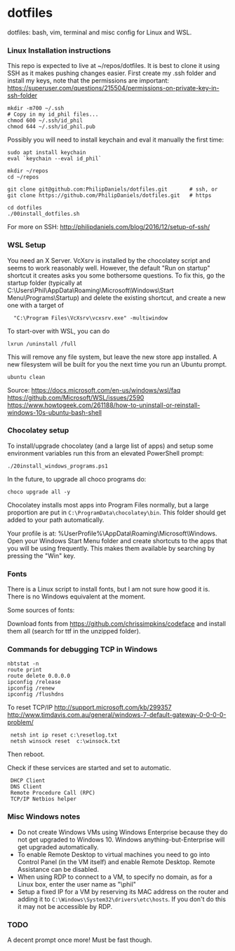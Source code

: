 # dotfiles

dotfiles: bash, vim, terminal and misc config for Linux and WSL.

### Linux Installation instructions

This repo is expected to live at ~/repos/dotfiles. It is best to clone it using SSH
as it makes pushing changes easier. First create my .ssh folder and install my keys,
note that the permissions are important: https://superuser.com/questions/215504/permissions-on-private-key-in-ssh-folder

```
mkdir -m700 ~/.ssh
# Copy in my id_phil files...
chmod 600 ~/.ssh/id_phil
chmod 644 ~/.ssh/id_phil.pub
```

Possibly you will need to install keychain and eval it manually the first time:

```
sudo apt install keychain
eval `keychain --eval id_phil`
```


```
mkdir ~/repos
cd ~/repos
```

```
git clone git@github.com:PhilipDaniels/dotfiles.git       # ssh, or
git clone https://github.com/PhilipDaniels/dotfiles.git   # https

cd dotfiles
./00install_dotfiles.sh
```

For more on SSH: http://philipdaniels.com/blog/2016/12/setup-of-ssh/

### WSL Setup

You need an X Server. VcXsrv is installed by the chocolatey script and seems to work
reasonably well. However, the default "Run on startup" shortcut it creates asks you
some bothersome questions. To fix this, go the startup folder (typically at
C:\Users\Phil\AppData\Roaming\Microsoft\Windows\Start Menu\Programs\Startup) and delete
the existing shortcut, and create a new one with a target of

```
  "C:\Program Files\VcXsrv\vcxsrv.exe" -multiwindow  
```

To start-over with WSL, you can do

```
lxrun /uninstall /full
```

This will remove any file system, but leave the new store app installed. A new filesystem
will be built for you the next time you run an Ubuntu prompt.

```
ubuntu clean 
```

Source: https://docs.microsoft.com/en-us/windows/wsl/faq
https://github.com/Microsoft/WSL/issues/2590
https://www.howtogeek.com/261188/how-to-uninstall-or-reinstall-windows-10s-ubuntu-bash-shell


### Chocolatey setup

To install/upgrade chocolatey (and a large list of apps) and setup some environment variables run
this from an elevated PowerShell prompt:

```
./20install_windows_programs.ps1
```

In the future, to upgrade all choco programs do:

```
choco upgrade all -y
```

Chocolatey installs most apps into Program Files normally, but a large proportion are put in
`C:\ProgramData\chocolatey\bin`. This folder should get added to your path automatically.

Your profile is at: %UserProfile%\AppData\Roaming\Microsoft\Windows. Open your Windows Start
Menu folder and create shortcuts to the apps that you will be using frequently. This makes them
available by searching by pressing the "Win" key.

### Fonts

There is a Linux script to install fonts, but I am not sure how good it is. There is
no Windows equivalent at the moment.

Some sources of fonts: 

Download fonts from https://github.com/chrissimpkins/codeface and install them all (search for ttf in the unzipped folder).

### Commands for debugging TCP in Windows

```
nbtstat -n
route print
route delete 0.0.0.0
ipconfig /release
ipconfig /renew
ipconfig /flushdns
```

To reset TCP/IP http://support.microsoft.com/kb/299357 http://www.timdavis.com.au/general/windows-7-default-gateway-0-0-0-0-problem/

```
 netsh int ip reset c:\resetlog.txt
 netsh winsock reset  c:\winsock.txt
``` 

Then reboot.

Check if these services are started and set to automatic.

```
 DHCP Client
 DNS Client
 Remote Procedure Call (RPC)
 TCP/IP Netbios helper
```

### Misc Windows notes

* Do not create Windows VMs using Windows Enterprise because they do not get upgraded to
  Windows 10. Windows anything-but-Enterprise will get upgraded automatically.
* To enable Remote Desktop to virtual machines you need to go into Control Panel (in the
  VM itself) and enable Remote Desktop. Remote Assistance can be disabled.
* When using RDP to connect to a VM, to specify no domain, as for a Linux box, enter the
  user name as "\phil" 
* Setup a fixed IP for a VM by reserving its MAC address on the router and adding it to
  `C:\Windows\System32\drivers\etc\hosts`. If you don't do this it may not be accessible
  by RDP.

### TODO

A decent prompt once more! Must be fast though.
